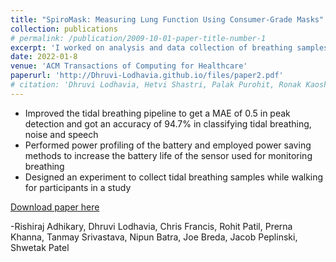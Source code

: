 ```yaml
---
title: "SpiroMask: Measuring Lung Function Using Consumer-Grade Masks"
collection: publications
# permalink: /publication/2009-10-01-paper-title-number-1
excerpt: 'I worked on analysis and data collection of breathing samples. Used signal processing for cleaning the signals and extracting frequencies that contain breathing information and applied machine learning for classifying breathing from speech and noise samples'
date: 2022-01-8
venue: 'ACM Transactions of Computing for Healthcare'
paperurl: 'http://Dhruvi-Lodhavia.github.io/files/paper2.pdf'
# citation: 'Dhruvi Lodhavia, Hetvi Shastri, Palak Purohit, Ronak Kaoshik and Nipun Batra (2022). &quot;Vastr-GAN: Versatile Apparel Synthesised from Text using a Robust Generative Adversarial Network.&quot; <i>CODS COMAD 2022</i>. 1(1).'
---
```

- Improved the tidal breathing pipeline to get a MAE of 0.5 in peak detection and got an accuracy of 94.7% in classifying tidal
breathing, noise and speech
- Performed power profiling of the battery and employed power saving methods to increase the battery life of the sensor used for
monitoring breathing
- Designed an experiment to collect tidal breathing samples while walking for participants in a study

[Download paper here](http://Dhruvi-Lodhavia.github.io/files/paper2.pdf)

-Rishiraj Adhikary, Dhruvi Lodhavia, Chris Francis, Rohit Patil, Prerna Khanna, Tanmay Srivastava, Nipun Batra, Joe Breda, Jacob
Peplinski, Shwetak Patel 

<!-- ![alt text](http://url/to/img.png) -->
